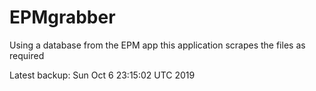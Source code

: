 # EPMgrabber
Using a database from the EPM app this application scrapes the files as required


Latest backup: Sun Oct 6 23:15:02 UTC 2019
